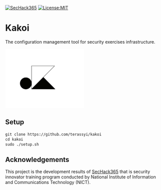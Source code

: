 [![SecHack365](https://img.shields.io/static/v1?label=SecHack365&message=2020&color=ffd700)](https://sechack365.nict.go.jp/) [![License:MIT](https://img.shields.io/badge/License-MIT-yellow.svg)](https://opensource.org/licenses/MIT)

# Kakoi
The configuration management tool for security exercises infrastructure.

<img src="images/kakoi.png" width="50%">

## Setup
```shell script
git clone https://github.com/terassyi/kakoi
cd kakoi
sudo ./setup.sh
```

## Acknowledgements
This project is the development results of [SecHack365](https://sechack365.nict.go.jp/) that is security innovator training program conducted by  National Institute of Information and Communications Technology (NICT).